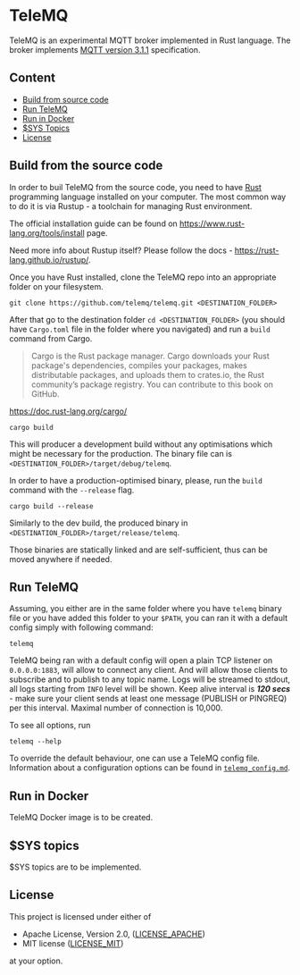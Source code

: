 # TeleMQ

TeleMQ is an experimental MQTT broker implemented in Rust language. The broker implements [MQTT version 3.1.1](https://docs.oasis-open.org/mqtt/mqtt/v3.1.1/mqtt-v3.1.1.html) specification.

## Content

- [Build from source code](#build-from-the-source-code)
- [Run TeleMQ](#run-telemq)
- [Run in Docker](#run-in-docker)
- [$SYS Topics](#sys-topics)
- [License](#license)

## Build from the source code

In order to buil TeleMQ from the source code, you need to have [Rust](https://www.rust-lang.org/) programming language installed on your computer. The most common way to do it is via Rustup - a toolchain for managing Rust environment.

The official installation guide can be found on https://www.rust-lang.org/tools/install page.

Need more info about Rustup itself? Please follow the docs - https://rust-lang.github.io/rustup/.

Once you have Rust installed, clone the TeleMQ repo into an appropriate folder on your filesystem.

```
git clone https://github.com/telemq/telemq.git <DESTINATION_FOLDER>
```

After that go to the destination folder `cd <DESTINATION_FOLDER>` (you should have `Cargo.toml` file in the folder where you navigated) and run a `build` command from Cargo.

> Cargo is the Rust package manager. Cargo downloads your Rust package's dependencies, compiles your packages, makes distributable packages, and uploads them to crates.io, the Rust community’s package registry. You can contribute to this book on GitHub.

https://doc.rust-lang.org/cargo/

```
cargo build
```

This will producer a development build without any optimisations which might be necessary for the production. The binary file can is `<DESTINATION_FOLDER>/target/debug/telemq`.

In order to have a production-optimised binary, please, run the `build` command with the `--release` flag.

```
cargo build --release
```

Similarly to the dev build, the produced binary in `<DESTINATION_FOLDER>/target/release/telemq`.

Those binaries are statically linked and are self-sufficient, thus can be moved anywhere if needed.

## Run TeleMQ

Assuming, you either are in the same folder where you have `telemq` binary file or you have added this folder to your `$PATH`, you can ran it with a default config simply with following command:

```
telemq
```

TeleMQ being ran with a default config will open a plain TCP listener on `0.0.0.0:1883`, will allow to connect any client. And will allow those clients to subscribe and to publish to any topic name. Logs will be streamed to stdout, all logs starting from `INFO` level will be shown. Keep alive interval is **_120 secs_** - make sure your client sends at least one message (PUBLISH or PINGREQ) per this interval. Maximal number of connection is 10,000.

To see all options, run

```
telemq --help
```

To override the default behaviour, one can use a TeleMQ config file. Information about a configuration options can be found in [`telemq_config.md`](./docs/telemq_config.md).

## Run in Docker

TeleMQ Docker image is to be created.

## $SYS topics

$SYS topics are to be implemented.

## License

This project is licensed under either of

- Apache License, Version 2.0, ([LICENSE_APACHE](./LICENSE_APACHE.txt))
- MIT license ([LICENSE_MIT](./LICENSE_MIT.txt))

at your option.

